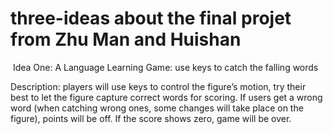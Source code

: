 three-ideas about the final projet from Zhu Man and Huishan
===========
 Idea One:
 A Language Learning Game: use keys to catch the falling words 

Description: players will use keys to control the figure’s motion, try their best to let the figure capture correct words for scoring. 
If users get a wrong word (when catching wrong ones, some changes will take place on the figure), points will be off. If the score shows zero, game will be over. 

